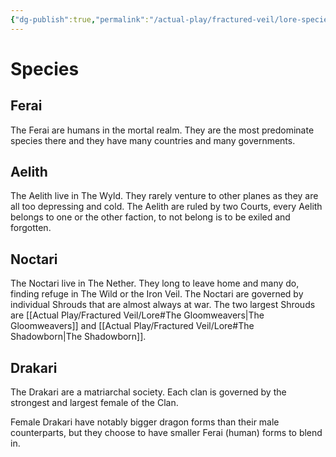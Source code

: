 ```yaml
---
{"dg-publish":true,"permalink":"/actual-play/fractured-veil/lore-species/"}
---
```


# Species

## Ferai

The Ferai are humans in the mortal realm. They are the most predominate species there and they have many countries and many governments.

## Aelith

The Aelith live in The Wyld. They rarely venture to other planes as they are all too depressing and cold. The Aelith are ruled by two Courts, every Aelith belongs to one or the other faction, to not belong is to be exiled and forgotten.

## Noctari

The Noctari live in The Nether. They long to leave home and many do, finding refuge in The Wild or the Iron Veil. The Noctari are governed by individual Shrouds that are almost always at war. The two largest Shrouds are [[Actual Play/Fractured Veil/Lore#The Gloomweavers\|The Gloomweavers]] and [[Actual Play/Fractured Veil/Lore#The Shadowborn\|The Shadowborn]].

## Drakari

The Drakari are a matriarchal society. Each clan is governed by the strongest and largest female of the Clan.

Female Drakari have notably bigger dragon forms than their male counterparts, but they choose to have smaller Ferai (human) forms to blend in.

